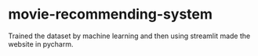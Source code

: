 # movie-recommending-system
Trained the dataset by machine learning and then using streamlit made the website in pycharm.
